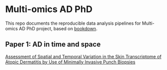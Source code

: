 # Multi-omics AD PhD

This repo documents the reproducible data analysis pipelines for Multi-omics AD PhD project, based on [bookdown](https://github.com/rstudio/bookdown).

## Paper 1: AD in time and space
[Assessment of Spatial and Temporal Variation in the Skin Transcriptome of Atopic Dermatitis by Use of Minimally Invasive Punch Biopsies](02-AD-transcriptomics-time-space.Rmd)